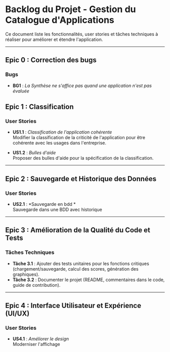 # Backlog du Projet - Gestion du Catalogue d'Applications

Ce document liste les fonctionnalités, user stories et tâches techniques à réaliser pour améliorer et étendre l'application.

---

## Epic 0 : Correction des bugs 
### Bugs
- **BG1** : *La Synthèse ne s'affice pas quand une application n'est pas évaluée*

## Epic 1 : Classification 
### User Stories
- **US1.1** : *Classification de l'application cohérente*  
  Modifier la classification de la criticité de l'application pour être cohérente avec les usages dans l'entreprise.

- **US1.2** : *Bulles d'aide*  
  Proposer des bulles d'aide pour la spécification de la classification.

---

## Epic 2 : Sauvegarde et Historique des Données

### User Stories
- **US2.1** : *Sauvegarde en bdd *  
  Sauvegarde dans une BDD avec historique

---

## Epic 3 : Amélioration de la Qualité du Code et Tests

### Tâches Techniques
- **Tâche 3.1** : Ajouter des tests unitaires pour les fonctions critiques (chargement/sauvegarde, calcul des scores, génération des graphiques).
- **Tâche 3.2** : Documenter le projet (README, commentaires dans le code, guide de contribution).

---

## Epic 4 : Interface Utilisateur et Expérience (UI/UX)

### User Stories
- **US4.1** : *Améliorer le design*  
  Moderniser l'affichage

